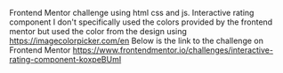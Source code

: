 Frontend Mentor challenge using html css and js.
Interactive rating component
I don't specifically used the colors provided by the frontend mentor but
used the color from the design using https://imagecolorpicker.com/en
Below is the link to the challenge on Frontend Mentor
https://www.frontendmentor.io/challenges/interactive-rating-component-koxpeBUmI
